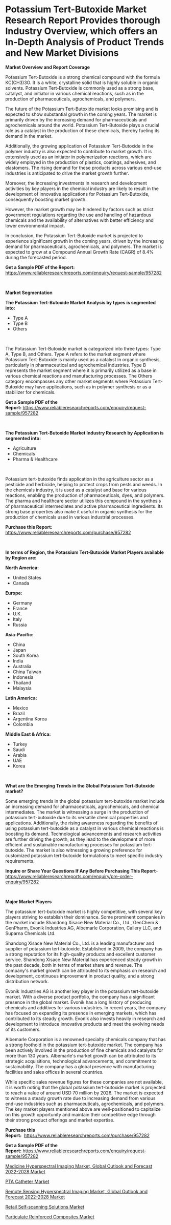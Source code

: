 <p><h1>Potassium Tert-Butoxide Market Research Report Provides thorough Industry Overview, which offers an In-Depth Analysis of Product Trends and New Market Divisions</h1></p><p><strong>Market Overview and Report Coverage</strong></p>
<p><p>Potassium Tert-Butoxide is a strong chemical compound with the formula KC(CH3)3O. It is a white, crystalline solid that is highly soluble in organic solvents. Potassium Tert-Butoxide is commonly used as a strong base, catalyst, and initiator in various chemical reactions, such as in the production of pharmaceuticals, agrochemicals, and polymers.</p><p>The future of the Potassium Tert-Butoxide market looks promising and is expected to show substantial growth in the coming years. The market is primarily driven by the increasing demand for pharmaceuticals and agrochemicals around the world. Potassium Tert-Butoxide plays a crucial role as a catalyst in the production of these chemicals, thereby fueling its demand in the market.</p><p>Additionally, the growing application of Potassium Tert-Butoxide in the polymer industry is also expected to contribute to market growth. It is extensively used as an initiator in polymerization reactions, which are widely employed in the production of plastics, coatings, adhesives, and elastomers. The rising demand for these products across various end-use industries is anticipated to drive the market growth further.</p><p>Moreover, the increasing investments in research and development activities by key players in the chemical industry are likely to result in the development of innovative applications for Potassium Tert-Butoxide, consequently boosting market growth.</p><p>However, the market growth may be hindered by factors such as strict government regulations regarding the use and handling of hazardous chemicals and the availability of alternatives with better efficiency and lower environmental impact.</p><p>In conclusion, the Potassium Tert-Butoxide market is projected to experience significant growth in the coming years, driven by the increasing demand for pharmaceuticals, agrochemicals, and polymers. The market is expected to grow at a Compound Annual Growth Rate (CAGR) of 8.4% during the forecasted period.</p></p>
<p><strong>Get a Sample PDF of the Report:</strong> <a href="https://www.reliableresearchreports.com/enquiry/request-sample/957282">https://www.reliableresearchreports.com/enquiry/request-sample/957282</a></p>
<p>&nbsp;</p>
<p><strong>Market Segmentation</strong></p>
<p><strong>The Potassium Tert-Butoxide Market Analysis by types is segmented into:</strong></p>
<p><ul><li>Type A</li><li>Type B</li><li>Others</li></ul></p>
<p>&nbsp;</p>
<p><p>The Potassium Tert-Butoxide market is categorized into three types: Type A, Type B, and Others. Type A refers to the market segment where Potassium Tert-Butoxide is mainly used as a catalyst in organic synthesis, particularly in pharmaceutical and agrochemical industries. Type B represents the market segment where it is primarily utilized as a base in various chemical reactions and manufacturing processes. The Others category encompasses any other market segments where Potassium Tert-Butoxide may have applications, such as in polymer synthesis or as a stabilizer for chemicals.</p></p>
<p><strong>Get a Sample PDF of the Report:</strong>&nbsp;<a href="https://www.reliableresearchreports.com/enquiry/request-sample/957282">https://www.reliableresearchreports.com/enquiry/request-sample/957282</a></p>
<p>&nbsp;</p>
<p><strong>The Potassium Tert-Butoxide Market Industry Research by Application is segmented into:</strong></p>
<p><ul><li>Agriculture</li><li>Chemicals</li><li>Pharma & Healthcare</li></ul></p>
<p>&nbsp;</p>
<p><p>Potassium tert-butoxide finds application in the agriculture sector as a pesticide and herbicide, helping to protect crops from pests and weeds. In the chemicals industry, it is used as a catalyst and base for various reactions, enabling the production of pharmaceuticals, dyes, and polymers. The pharma and healthcare sector utilizes this compound in the synthesis of pharmaceutical intermediates and active pharmaceutical ingredients. Its strong base properties also make it useful in organic synthesis for the production of chemicals used in various industrial processes.</p></p>
<p><strong>Purchase this Report:</strong>&nbsp; <a href="https://www.reliableresearchreports.com/purchase/957282">https://www.reliableresearchreports.com/purchase/957282</a></p>
<p>&nbsp;</p>
<p><strong>In terms of Region, the Potassium Tert-Butoxide Market Players available by Region are:</strong></p>
<p>
    <p> <strong> North America: </strong>
        <ul>
            <li>United States</li>
            <li>Canada</li>
        </ul>
        </p> 
    <p> <strong> Europe: </strong>
        <ul>
            <li>Germany</li>
            <li>France</li>
            <li>U.K.</li>
            <li>Italy</li>
            <li>Russia</li>
        </ul>
        </p> 
    <p> <strong> Asia-Pacific: </strong>
        <ul>
            <li>China</li>
            <li>Japan</li>
            <li>South Korea</li>
            <li>India</li>
            <li>Australia</li>
            <li>China Taiwan</li>
            <li>Indonesia</li>
            <li>Thailand</li>
            <li>Malaysia</li>
        </ul>
        </p> 
    <p> <strong> Latin America: </strong>
        <ul>
            <li>Mexico</li>
            <li>Brazil</li>
            <li>Argentina Korea</li>
            <li>Colombia</li>
        </ul>
        </p> 
    <p> <strong> Middle East & Africa: </strong>
        <ul>
            <li>Turkey</li>
            <li>Saudi</li>
            <li>Arabia</li>
            <li>UAE</li>
            <li>Korea</li>
        </ul>
    </p>
    </p>
<p>&nbsp;</p>
<p><strong>What are the Emerging Trends in the Global Potassium Tert-Butoxide market?</strong></p>
<p><p>Some emerging trends in the global potassium tert-butoxide market include an increasing demand for pharmaceuticals, agrochemicals, and chemical intermediates. The market is witnessing a surge in the production of potassium tert-butoxide due to its versatile chemical properties and applications. Additionally, the rising awareness regarding the benefits of using potassium tert-butoxide as a catalyst in various chemical reactions is boosting its demand. Technological advancements and research activities are further driving the growth, as they lead to the development of more efficient and sustainable manufacturing processes for potassium tert-butoxide. The market is also witnessing a growing preference for customized potassium tert-butoxide formulations to meet specific industry requirements.</p></p>
<p><strong>Inquire or Share Your Questions If Any Before Purchasing This Report</strong>- <a href="https://www.reliableresearchreports.com/enquiry/pre-order-enquiry/957282">https://www.reliableresearchreports.com/enquiry/pre-order-enquiry/957282</a></p>
<p>&nbsp;</p>
<p><strong>Major Market Players</strong></p>
<p><p>The potassium tert-butoxide market is highly competitive, with several key players striving to establish their dominance. Some prominent companies in the market include Shandong Xisace New Material Co., Ltd., GenChem & GenPharm, Evonik Industries AG, Albemarle Corporation, Callery LLC, and Suparna Chemicals Ltd.</p><p>Shandong Xisace New Material Co., Ltd. is a leading manufacturer and supplier of potassium tert-butoxide. Established in 2009, the company has a strong reputation for its high-quality products and excellent customer service. Shandong Xisace New Material has experienced steady growth in the past decade, both in terms of market share and revenue. The company's market growth can be attributed to its emphasis on research and development, continuous improvement in product quality, and a strong distribution network.</p><p>Evonik Industries AG is another key player in the potassium tert-butoxide market. With a diverse product portfolio, the company has a significant presence in the global market. Evonik has a long history of producing chemicals and additives for various industries. In recent years, the company has focused on expanding its presence in emerging markets, which has contributed to its steady growth. Evonik also invests heavily in research and development to introduce innovative products and meet the evolving needs of its customers.</p><p>Albemarle Corporation is a renowned specialty chemicals company that has a strong foothold in the potassium tert-butoxide market. The company has been actively involved in the production of fine chemicals and catalysts for more than 130 years. Albemarle's market growth can be attributed to its strategic acquisitions, technological advancements, and commitment to sustainability. The company has a global presence with manufacturing facilities and sales offices in several countries.</p><p>While specific sales revenue figures for these companies are not available, it is worth noting that the global potassium tert-butoxide market is projected to reach a value of around USD 70 million by 2026. The market is expected to witness a steady growth rate due to increasing demand from various end-use industries such as pharmaceuticals, agrochemicals, and polymers. The key market players mentioned above are well-positioned to capitalize on this growth opportunity and maintain their competitive edge through their strong product offerings and market expertise.</p></p>
<p><strong>Purchase this Report:</strong>&nbsp;&nbsp;<a href="https://www.reliableresearchreports.com/purchase/957282">https://www.reliableresearchreports.com/purchase/957282</a></p>
<p></p>
<p><strong>Get a Sample PDF of the Report:</strong>&nbsp;<a href="https://www.reliableresearchreports.com/enquiry/request-sample/957282">https://www.reliableresearchreports.com/enquiry/request-sample/957282</a></p>
<p><p><a href="https://issuu.com/reportprime-2/docs/medicine-hyperspectral-imaging-market-global-outlo?fr=xKAE9_zU1NQ">Medicine Hyperspectral Imaging Market, Global Outlook and Forecast 2022-2028 Market</a></p><p><a href="https://www.reportprime.com/pta-catheter-r8328">PTA Catheter Market</a></p><p><a href="https://issuu.com/reportprime-2/docs/remote-sensing-hyperspectral-imaging-market-global?fr=xKAE9_zU1NQ">Remote Sensing Hyperspectral Imaging Market, Global Outlook and Forecast 2022-2028 Market</a></p><p><a href="https://medium.com/@azadyoi012547/retail-self-scanning-solutions-market-size-growth-forecast-2023-2030-038d9967fa80">Retail Self-scanning Solutions Market</a></p><p><a href="https://www.linkedin.com/pulse/particulate-reinforced-composites-market-research-report-mvkee/">Particulate Reinforced Composites Market</a></p></p>